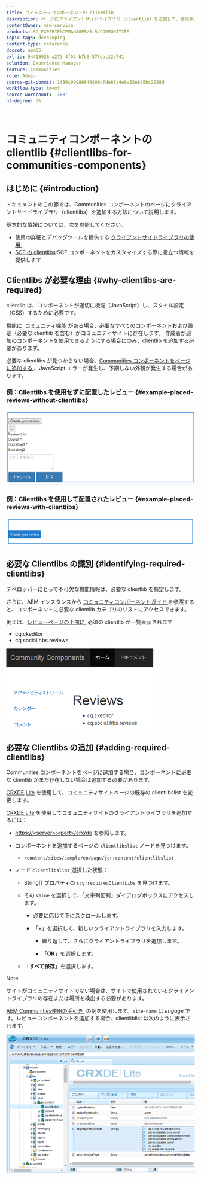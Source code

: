 ```yaml
---
title: コミュニティコンポーネントの clientlib
description: ページにクライアントサイドライブラリ（clientlib）を追加して、使用状況の詳細を収集し、Communities コンポーネントのデバッグツールを使用できるようにする方法を説明します。
contentOwner: msm-service
products: SG_EXPERIENCEMANAGER/6.5/COMMUNITIES
topic-tags: developing
content-type: reference
docset: aem65
exl-id: 94415926-a273-4f03-b7b6-57fdac12c741
solution: Experience Manager
feature: Communities
role: Admin
source-git-commit: 1f56c99980846400cfde8fa4e9a55e885bc2258d
workflow-type: tm+mt
source-wordcount: '388'
ht-degree: 3%

---
```


# コミュニティコンポーネントの clientlib {#clientlibs-for-communities-components}

## はじめに {#introduction}

ドキュメントのこの節では、Communities コンポーネントのページにクライアントサイドライブラリ（clientlibs）を追加する方法について説明します。

基本的な情報については、次を参照してください。

* 使用の詳細とデバッグツールを提供する [&#x200B; クライアントサイドライブラリの使用 &#x200B;](/help/sites-developing/clientlibs.md)
* [SCF の clientlibs](/help/communities/client-customize.md#clientlibs):SCF コンポーネントをカスタマイズする際に役立つ情報を提供します


## Clientlibs が必要な理由 {#why-clientlibs-are-required}

clientlib は、コンポーネントが適切に機能（JavaScript）し、スタイル設定（CSS）するために必要です。

機能に [&#x200B; コミュニティ機能 &#x200B;](/help/communities/functions.md) がある場合、必要なすべてのコンポーネントおよび設定（必要な clientlib を含む）がコミュニティサイトに存在します。 作成者が追加のコンポーネントを使用できるようにする場合にのみ、clientlib を追加する必要があります。

必要な clientlibs が見つからない場合、[Communities コンポーネントをページに追加する &#x200B;](/help/communities/author-communities.md)、JavaScript エラーが発生し、予期しない外観が発生する場合があります。

### 例：Clientlibs を使用せずに配置したレビュー {#example-placed-reviews-without-clientlibs}

![placed-reviews](assets/placed-reviews.png)

### 例：Clientlibs を使用して配置されたレビュー {#example-placed-reviews-with-clientlibs}

![reviews-clientlibs](assets/reviews-clientlibs.png)

## 必要な Clientlibs の識別 {#identifying-required-clientlibs}

デベロッパーにとって不可欠な機能情報は、必要な clientlib を特定します。

さらに、AEM インスタンスから [&#x200B; コミュニティコンポーネントガイド &#x200B;](/help/communities/components-guide.md) を参照すると、コンポーネントに必要な clientlib カテゴリのリストにアクセスできます。

例えば、[&#x200B; レビューページの上部に &#x200B;](https://localhost:4502/content/community-components/en/reviews.html) 必須の clientlib が一覧表示されます

* cq.ckeditor
* cq.social.hbs.reviews

![clientlibs-reviews](assets/clientlibs-reviews.png)

## 必要な Clientlibs の追加 {#adding-required-clientlibs}

Communities コンポーネントをページに追加する場合、コンポーネントに必要な clientlib がまだ存在しない場合は追加する必要があります。

[CRXDE|Lite](#using-crxde-lite) を使用して、コミュニティサイトページの既存の clientlibslist を変更します。

[CRXDE Lite](/help/sites-developing/developing-with-crxde-lite.md) を使用してコミュニティサイトのクライアントライブラリを追加するには：

* [https://&lt;server>:&lt;port>/crx/de](https://localhost:4502/crx/de) を参照します。
* コンポーネントを追加するページの `clientlibslist` ノードを見つけます。

   * `/content/sites/sample/en/page/jcr:content/clientlibslist`

* ノード `clientlibslist` 選択した状態：

   * String[] プロパティの `scg:requiredClientLibs` を見つけます。
   * その `Value` を選択して、「文字列配列」ダイアログボックスにアクセスします。

      * 必要に応じて下にスクロールします。
      * 「+」を選択して、新しいクライアントライブラリを入力します。

         * 繰り返して、さらにクライアントライブラリを追加します。

         * 「**OK**」を選択します。

   * 「**すべて保存**」を選択します。

>[!NOTE]
>
>サイトがコミュニティサイトでない場合は、サイトで使用されているクライアントライブラリの存在または場所を検出する必要があります。

[AEM Communities使用の手引き &#x200B;](/help/communities/getting-started.md) の例を使用します。`site-name` は *engage* です。レビューコンポーネントを追加する場合、clientliblist は次のように表示されます。

![review-component](assets/review-component.png)
